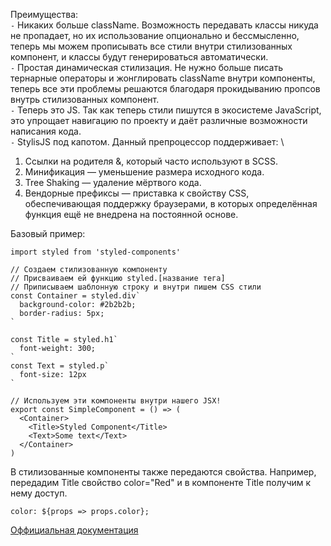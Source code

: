 Преимущества: \
`-` Никаких больше className. Возможность передавать классы никуда не пропадает, но их использование опционально и бессмысленно, теперь мы можем прописывать все стили внутри стилизованных компонент, и классы будут генерироваться автоматически. \
`-` Простая динамическая стилизация. Не нужно больше писать тернарные операторы и жонглировать className внутри компоненты, теперь все эти проблемы решаются благодаря прокидыванию пропсов внутрь стилизованных компонент. \
`-` Теперь это JS. Так как теперь стили пишутся в экосистеме JavaScript, это упрощает навигацию по проекту и даёт различные возможности написания кода. \
`-` StylisJS под капотом. Данный препроцессор поддерживает: \
1. Ссылки на родителя &, который часто используют в SCSS.
2. Минификация — уменьшение размера исходного кода.
3. Tree Shaking — удаление мёртвого кода.
4. Вендорные префиксы — приставка к свойству CSS, обеспечивающая поддержку браузерами, в которых определённая функция ещё не внедрена на постоянной основе.

Базовый пример:

```
import styled from 'styled-components'

// Создаем стилизованную компоненту
// Присваиваем ей функцию styled.[название тега]
// Приписываем шаблонную строку и внутри пишем CSS стили
const Container = styled.div`
  background-color: #2b2b2b;
  border-radius: 5px;
`

const Title = styled.h1`
  font-weight: 300;
`
const Text = styled.p`
  font-size: 12px
`

// Используем эти компоненты внутри нашего JSX!
export const SimpleComponent = () => (
  <Container>
    <Title>Styled Component</Title>
    <Text>Some text</Text>
  </Container>
)
```

В стилизованные компоненты также передаются свойства. 
Например, передадим Title свойство color="Red" и в компоненте Title получим к нему доступ.
```
color: ${props => props.color};
```

[Оффициальная документация](https://styled-components.com/docs)
